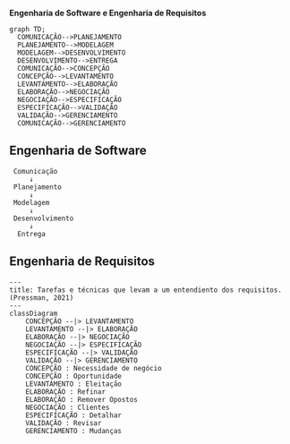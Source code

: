 **Engenharia de Software e Engenharia de Requisitos**
  ```mermaid
  graph TD;
    COMUNICAÇÃO-->PLANEJAMENTO
    PLANEJAMENTO-->MODELAGEM
    MODELAGEM-->DESENVOLVIMENTO
    DESENVOLVIMENTO-->ENTREGA
    COMUNICAÇÃO-->CONCEPÇÃO
    CONCEPÇÃO-->LEVANTAMENTO
    LEVANTAMENTO-->ELABORAÇÃO
    ELABORAÇÃO-->NEGOCIAÇÃO
    NEGOCIAÇÃO-->ESPECIFICAÇÃO
    ESPECIFICAÇÃO-->VALIDAÇÃO
    VALIDAÇÃO-->GERENCIAMENTO
    COMUNICAÇÃO-->GERENCIAMENTO
  ```
## Engenharia de Software
     Comunicação
         ↓
     Planejamento
         ↓
     Modelagem
         ↓
     Desenvolvimento
         ↓
      Entrega

## Engenharia de Requisitos
  ```mermaid
  ---
  title: Tarefas e técnicas que levam a um entendiento dos requisitos. (Pressman, 2021)
  ---
  classDiagram
      CONCEPÇÃO --|> LEVANTAMENTO
      LEVANTAMENTO --|> ELABORAÇÃO
      ELABORAÇÃO --|> NEGOCIAÇÃO
      NEGOCIAÇÃO --|> ESPECIFICAÇÃO
      ESPECIFICAÇÃO --|> VALIDAÇÃO
      VALIDAÇÃO --|> GERENCIAMENTO
      CONCEPÇÃO : Necessidade de negócio
      CONCEPÇÃO : Oportunidade
      LEVANTAMENTO : Eleitação
      ELABORAÇÃO : Refinar
      ELABORAÇÃO : Remover Opostos
      NEGOCIAÇÃO : Clientes
      ESPECIFICAÇÃO : Detalhar
      VALIDAÇÃO : Revisar
      GERENCIAMENTO : Mudanças
  ```
